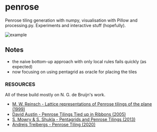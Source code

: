 # penrose
Penrose tiling generation with numpy, visualisation with Pillow and processing.py. Experiments and interactive stuff (hopefully).

![example](images/tmpuxwvpwap.png)

## Notes

- the naive bottom-up approach with only local rules fails quickly (as expected)
- now focusing on using pentagrid as oracle for placing the tiles

### RESOURCES

All of these build mostly on N. G. de Bruijn's work.

- [M. W. Reinsch - Lattice representations of Penrose tilings of the plane (1999)](https://arxiv.org/abs/math-ph/9911024)
- [David Austin - Penrose Tilings Tied up in Ribbons (2005)](http://www.ams.org/publicoutreach/feature-column/fcarc-ribbons)
- [S. Mowry & S. Shukla - Pentagrids and Penrose Tilings (2013)](https://web.williams.edu/Mathematics/sjmiller/public_html/hudson/HRUMC-Mowry&Shukla_Pentagrids%20and%20Penrose.pdf)
- [Andrejs Treibergs - Penrose Tiling (2020)](http://www.math.utah.edu/~treiberg/PenroseSlides.pdf)
